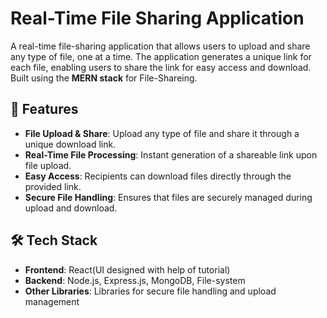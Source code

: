 # Real-Time File Sharing Application

A real-time file-sharing application that allows users to upload and share any type of file, one at a time. The application generates a unique link for each file, enabling users to share the link for easy access and download. Built using the **MERN stack** for File-Shareing.

## 🚀 Features
- **File Upload & Share**: Upload any type of file and share it through a unique download link.
- **Real-Time File Processing**: Instant generation of a shareable link upon file upload.
- **Easy Access**: Recipients can download files directly through the provided link.
- **Secure File Handling**: Ensures that files are securely managed during upload and download.

## 🛠️ Tech Stack
- **Frontend**: React(UI designed with help of tutorial)
- **Backend**: Node.js, Express.js, MongoDB, File-system
- **Other Libraries**: Libraries for secure file handling and upload management
